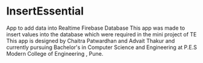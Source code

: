 # InsertEssential
App to add data into Realtime Firebase Database
This app was made to insert values into the database which were required in the mini project of TE
This app is designed by 
Chaitra Patwardhan and Advait Thakur 
and currently pursuing Bachelor's in Computer Science and Engineering at P.E.S Modern College of Engineering , Pune.
